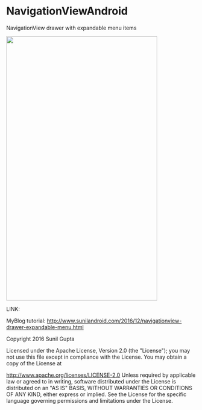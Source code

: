 # NavigationViewAndroid
NavigationView drawer with expandable menu items



<img src="https://github.com/sunil676/NavigationViewAndroid/blob/master/Screenshot_20161224-122907.png" width="400" height="700"/>

LINK:

MyBlog tutorial:
http://www.sunilandroid.com/2016/12/navigationview-drawer-expandable-menu.html

Copyright 2016 Sunil Gupta

Licensed under the Apache License, Version 2.0 (the "License"); you may not use this file except in compliance with the License. You may obtain a copy of the License at

http://www.apache.org/licenses/LICENSE-2.0 Unless required by applicable law or agreed to in writing, software distributed under the License is distributed on an "AS IS" BASIS, WITHOUT WARRANTIES OR CONDITIONS OF ANY KIND, either express or implied. See the License for the specific language governing permissions and limitations under the License.
